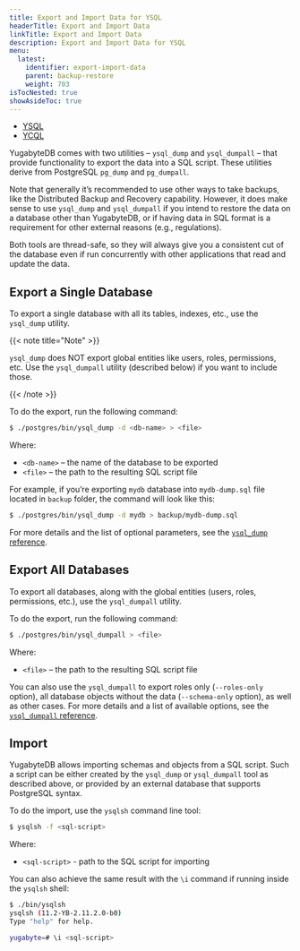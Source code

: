 ```yaml
---
title: Export and Import Data for YSQL
headerTitle: Export and Import Data
linkTitle: Export and Import Data
description: Export and Import Data for YSQL
menu:
  latest:
    identifier: export-import-data
    parent: backup-restore
    weight: 703
isTocNested: true
showAsideToc: true
---
```


<ul class="nav nav-tabs-alt nav-tabs-yb">
  <li >
    <a href="../export-import-data/" class="nav-link active">
      <i class="icon-postgres" aria-hidden="true"></i>
      YSQL
    </a>
  </li>
  <li >
    <a href="../export-import-data-ycql/" class="nav-link">
      <i class="icon-cassandra" aria-hidden="true"></i>
      YCQL
    </a>
  </li>
</ul>

YugabyteDB comes with two utilities – `ysql_dump` and `ysql_dumpall` – that provide functionality to export the data into a SQL script. These utilities derive from PostgreSQL `pg_dump` and `pg_dumpall`.

Note that generally it’s recommended to use other ways to take backups, like the Distributed Backup and Recovery capability. However, it does make sense to use `ysql_dump` and `ysql_dumpall` if you intend to restore the data on a database other than YugabyteDB, or if having data in SQL format is a requirement for other external reasons (e.g., regulations).

Both tools are thread-safe, so they will always give you a consistent cut of the database even if run concurrently with other applications that read and update the data.

## Export a Single Database

To export a single database with all its tables, indexes, etc., use the `ysql_dump` utility.

{{< note title="Note" >}}

`ysql_dump` does NOT export global entities like users, roles, permissions, etc. Use the `ysql_dumpall` utility (described below) if you want to include those.

{{< /note >}}

To do the export, run the following command:

```sh
$ ./postgres/bin/ysql_dump -d <db-name> > <file>
```

Where:
- `<db-name>` – the name of the database to be exported
- `<file>` – the path to the resulting SQL script file

For example, if you’re exporting `mydb` database into `mydb-dump.sql` file located in `backup` folder, the command will look like this:

```sh
$ ./postgres/bin/ysql_dump -d mydb > backup/mydb-dump.sql
```

For more details and the list of optional parameters, see the [`ysql_dump` reference](../../../admin/ysql-dump/).

## Export All Databases

To export all databases, along with the global entities (users, roles, permissions, etc.), use the `ysql_dumpall` utility.

To do the export, run the following command:

```sh
$ ./postgres/bin/ysql_dumpall > <file>
```

Where:
- `<file>` – the path to the resulting SQL script file

You can also use the `ysql_dumpall` to export roles only (`--roles-only` option), all database objects without the data (`--schema-only` option), as well as other cases. For more details and a list of available options, see the [`ysql_dumpall` reference](../../../admin/ysql-dumpall/).

## Import

YugabyteDB allows importing schemas and objects from a SQL script. Such a script can be either created by the `ysql_dump` or `ysql_dumpall` tool as described above, or provided by an external database that supports PostgreSQL syntax.

To do the import, use the `ysqlsh` command line tool:

```sh
$ ysqlsh -f <sql-script>
```

Where:
- `<sql-script>` - path to the SQL script for importing

You can also achieve the same result with the `\i` command if running inside the `ysqlsh` shell:

```sh
$ ./bin/ysqlsh
ysqlsh (11.2-YB-2.11.2.0-b0)
Type "help" for help.

yugabyte=# \i <sql-script>
```

